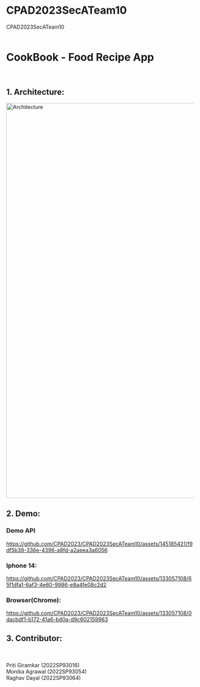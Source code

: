 # CPAD2023SecATeam10
CPAD2023SecATeam10 <br /> <br />
# CookBook - Food Recipe App <br /> <br />

## 1. Architecture: ##

<img width="1061" alt="Architecture" src="https://github.com/CPAD2023/CPAD2023SecATeam10/assets/133057108/5888ee9e-dccc-459f-bed5-1b7eed86acbf">

## 2. Demo: ##

### Demo API ###

https://github.com/CPAD2023/CPAD2023SecATeam10/assets/145185421/f9df5b39-336e-4396-a8fd-a2aeea3a6056

### Iphone 14: ###

https://github.com/CPAD2023/CPAD2023SecATeam10/assets/133057108/65f1dfa1-6af3-4e60-9986-e8a4fe08c2d2

### Browser(Chrome): ###

https://github.com/CPAD2023/CPAD2023SecATeam10/assets/133057108/0dacbdf1-b172-41a6-bd0a-d9c602159963


## 3. Contributor: ##
<br /> <br />
Priti Giramkar (2022SP93016) <br />
Monika Agrawal (2022SP93054) <br />
Raghav Dayal   (2022SP93064)
